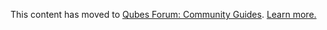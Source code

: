 This content has moved to [Qubes Forum: Community Guides](https://forum.qubes-os.org/t/disable-uninstall-unnecessary-features-in-windows-qubes/19005). [Learn more.](https://forum.qubes-os.org/t/announcement-qubes-community-project-has-been-migrated-to-the-forum/20367/)

